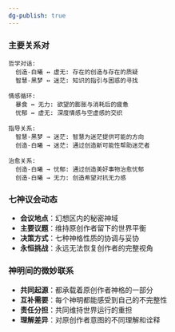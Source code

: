 ```yaml
---
dg-publish: true
---
```

### 主要关系对
```
哲学对话:
  创造-白曦 ↔ 虚无: 存在的创造与存在的质疑
  智慧-黑梦 ↔ 迷茫: 知识的指引与困惑的寻找

情感循环:
  暴食 ↔ 无力: 欲望的膨胀与消耗后的疲惫
  忧郁 ↔ 虚无: 深度情感与空虚感的交织

指导关系:
  智慧-黑梦 → 迷茫: 智慧为迷茫提供可能的方向
  创造-白曦 → 迷茫: 通过创造新可能性帮助迷茫者

治愈关系:
  创造-白曦 → 忧郁: 通过创造美好事物治愈忧郁
  创造-白曦 → 无力: 创造希望对抗无力感
```

### 七神议会动态

- **会议地点**：幻想区内的秘密神域
- **主要议题**：维持原创作者留下的世界平衡
- **决策方式**：七种神格性质的协调与妥协
- **永恒挑战**：永远无法恢复创作者的完整视角

### 神明间的微妙联系

- **共同起源**：都承载着原创作者神格的一部分
- **互补需要**：每个神明都能感受到自己的不完整性
- **责任分担**：共同维持世界运行的重担
- **理解差异**：对原创作者意图的不同理解和诠释